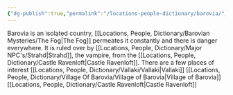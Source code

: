 ```yaml
---
{"dg-publish":true,"permalink":"/locations-people-dictionary/barovia/","tags":["Location","Index"]}
---
```


Barovia is an isolated country, [[Locations, People, Dictionary/Barovian Mysteries/The Fog\|The Fog]] permeates it constantly and there is danger everywhere.  It is ruled over by [[Locations, People, Dictionary/Major NPC's/Strahd\|Strahd]], the vampire, from the [[Locations, People, Dictionary/Castle Ravenloft\|Castle Ravenloft]].  There are a few places of interest
[[Locations, People, Dictionary/Vallaki/Vallaki\|Vallaki]] 
[[Locations, People, Dictionary/Village Of Barovia/Village of Barovia\|Village of Barovia]]
[[Locations, People, Dictionary/Castle Ravenloft\|Castle Ravenloft]]
